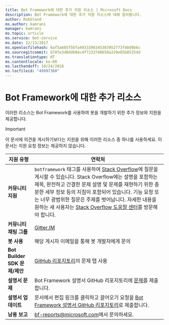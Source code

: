 ```yaml
---
title: Bot Framework에 대한 추가 지원 리소스 | Microsoft Docs
description: Bot Framework에 대한 추가 지원 리소스에 대해 알아봅니다.
author: RobStand
ms.author: kamrani
manager: kamrani
ms.topic: article
ms.service: bot-service
ms.date: 12/13/2017
ms.openlocfilehash: 6af5a685f5bfa4933398345387052773f40d9b6c
ms.sourcegitcommit: b78fe3d8dd604c4f7233740658a229e85b8535dd
ms.translationtype: HT
ms.contentlocale: ko-KR
ms.lasthandoff: 10/24/2018
ms.locfileid: "49997360"
---
```

# <a name="bot-framework-additional-resources"></a>Bot Framework에 대한 추가 리소스

이러한 리소스는 Bot Framework를 사용하여 봇을 개발하기 위한 추가 정보와 지원을 제공합니다.

> [!IMPORTANT]
> 이 문서에 의견을 게시하기보다는 지원을 위해 이러한 리소스 중 하나를 사용하세요. 이 문서는 지원 요청 정보는 제공하지 않습니다.

|            <strong>지원 유형</strong>            |                                                                                                                                                                                                                                     <strong>연락처</strong>                                                                                                                                                                                                                                      |
|-----------------------------------------------------|---------------------------------------------------------------------------------------------------------------------------------------------------------------------------------------------------------------------------------------------------------------------------------------------------------------------------------------------------------------------------------------------------------------------------------------------------------------------------------------------------|
|         <strong>커뮤니티 지원</strong>          | `botframework` 태그를 사용하여 [Stack Overflow](https://stackoverflow.com/questions/tagged/botframework)에 질문을 게시할 수 있습니다. Stack Overflow에는 설명을 포함하는 제목, 완전하고 간결한 문제 설명 및 문제를 재현하기 위한 충분한 세부 정보 등의 지침이 포함되어 있습니다. 기능 요청 또는 너무 광범위한 질문은 주제를 벗어납니다. 자세한 내용을 원하는 새 사용자는 [Stack Overflow 도움말 센터](https://stackoverflow.com/help/how-to-ask)를 방문해야 합니다. |
|        <strong>커뮤니티 채팅 그룹</strong>        |                                                                                                                                                                                                                        [Gitter.IM](https://gitter.im/Microsoft/BotBuilder)                                                                                                                                                                                                                        |
|            <strong>봇 사용</strong>             |                                                                                                                                                                                                                    해당 게시자 이메일을 통해 봇 개발자에게 문의                                                                                                                                                                                                                     |
| <strong>Bot Builder SDK 문제/제안</strong> |                                                                                                                                                                                           <a href="https://github.com/Microsoft/BotBuilder-v3/" target="_blank">GitHub 리포지토리</a>의 문제 탭 사용                                                                                                                                                                                            |
|        <strong>설명서 문제</strong>        |                                                                                                                                                                     Bot Framework 설명서 GitHub 리포지토리에 <a href="https://github.com/MicrosoftDocs/bot-framework-docs/issues" target="_blank">문제</a>를 제출합니다.                                                                                                                                                                      |
|       <strong>설명서 업데이트</strong>        |                                                                                                                                                   문서에서 편집 링크를 클릭하고 끌어오기 요청을 <a href="https://github.com/MicrosoftDocs/bot-framework-docs" target="_blank">Bot Framework 설명서 GitHub 리포지토리</a>로 제출합니다.                                                                                                                                                   |
|          <strong>남용 보고</strong>           |                                                                                                                                                                                                            [bf-reports@microsoft.com](mailto://bf-reports@microsoft.com)에서 문의하세요.                                                                                                                                                                                                            |

